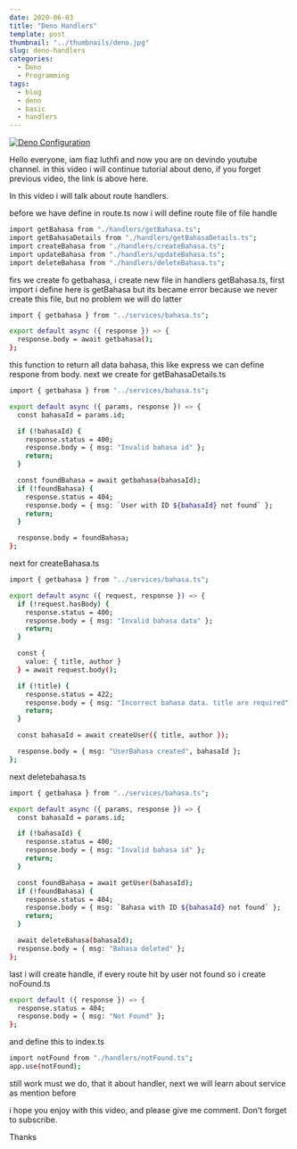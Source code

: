 ```yaml
---
date: 2020-06-03
title: "Deno Handlers"
template: post
thumbnail: "../thumbnails/deno.jpg"
slug: deno-handlers
categories:
  - Deno
  - Programming
tags:
  - blog
  - deno
  - basic
  - handlers
---
```


[![Deno Configuration](https://img.youtube.com/vi/FzjQHu_Cp9E/0.jpg)](https://www.youtube.com/watch?v=FzjQHu_Cp9E)

Hello everyone, iam fiaz luthfi and now you are on devindo youtube channel. in this video i will continue tutorial about deno, if you forget previous video, the link is above here. 

In this video i will talk about route handlers.

before we have define in route.ts now i will define route file of file handle

```bash
import getBahasa from "./handlers/getBahasa.ts";
import getBahasaDetails from "./handlers/getBahasaDetails.ts";
import createBahasa from "./handlers/createBahasa.ts";
import updateBahasa from "./handlers/updateBahasa.ts";
import deleteBahasa from "./handlers/deleteBahasa.ts";
```

firs we create fo getbahasa, i create new file in handlers getBahasa.ts, 
first import i define here is getBahasa but its became error because we never create this file, but no problem we will do latter

```bash
import { getbahasa } from "../services/bahasa.ts";

export default async ({ response }) => {
  response.body = await getbahasa();
};
```

this function to return all data bahasa, this like express we can define respone from body.
next we create for getBahasaDetails.ts

```bash
import { getbahasa } from "../services/bahasa.ts";

export default async ({ params, response }) => {
  const bahasaId = params.id;

  if (!bahasaId) {
    response.status = 400;
    response.body = { msg: "Invalid bahasa id" };
    return;
  }

  const foundBahasa = await getbahasa(bahasaId);
  if (!foundBahasa) {
    response.status = 404;
    response.body = { msg: `User with ID ${bahasaId} not found` };
    return;
  }

  response.body = foundBahasa;
};
```
next for createBahasa.ts

```bash
import { getbahasa } from "../services/bahasa.ts";

export default async ({ request, response }) => {
  if (!request.hasBody) {
    response.status = 400;
    response.body = { msg: "Invalid bahasa data" };
    return;
  }

  const {
    value: { title, author }
  } = await request.body();

  if (!title) {
    response.status = 422;
    response.body = { msg: "Incorrect bahasa data. title are required" };
    return;
  }

  const bahasaId = await createUser({ title, author });

  response.body = { msg: "UserBahasa created", bahasaId };
};
```
next deletebahasa.ts

```bash
import { getbahasa } from "../services/bahasa.ts";

export default async ({ params, response }) => {
  const bahasaId = params.id;

  if (!bahasaId) {
    response.status = 400;
    response.body = { msg: "Invalid bahasa id" };
    return;
  }

  const foundBahasa = await getUser(bahasaId);
  if (!foundBahasa) {
    response.status = 404;
    response.body = { msg: `Bahasa with ID ${bahasaId} not found` };
    return;
  }

  await deleteBahasa(bahasaId);
  response.body = { msg: "Bahasa deleted" };
};
```
last i will create handle, if every route hit by user not found so i create noFound.ts

```bash
export default ({ response }) => {
  response.status = 404;
  response.body = { msg: "Not Found" };
};
```

and define this to index.ts

```bash
import notFound from "./handlers/notFound.ts";
app.use(notFound);
```

still work must we do, that it about handler, next we will learn about service as mention before

i hope you enjoy with this video, and please give me comment. Don't forget to subscribe.

Thanks